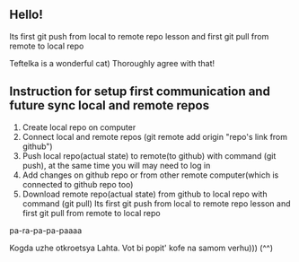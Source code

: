 ## Hello!
Its first git push from local to remote repo lesson and first git pull from remote to local repo

Teftelka is a wonderful cat)
Thoroughly agree with that!

## Instruction for setup first communication and future sync local and remote repos
1. Create local repo on computer
2. Connect local and remote repos (git remote add origin "repo's link from github")
3. Push local repo(actual state) to remote(to github) with command (git push), at the same time you will may need to log in
4. Add changes on github repo or from other remote computer(which is connected to github repo too)
5. Download remote repo(actual state) from github to local repo with command (git pull)
Its first git push from local to remote repo lesson and first git pull from remote to local repo

pa-ra-pa-pa-paaaa

Kogda uzhe otkroetsya Lahta. Vot bi popit' kofe na samom verhu)))
(^^)